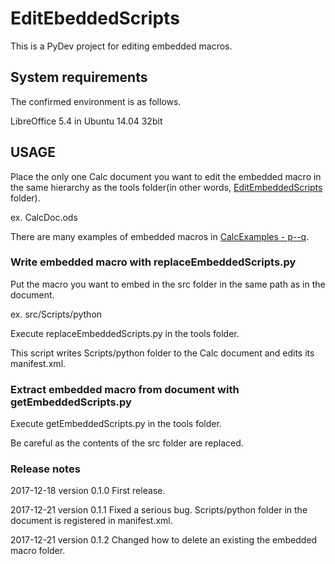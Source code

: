 # EditEbeddedScripts

This is a PyDev project for editing embedded macros.

## System requirements

The confirmed environment is as follows.

LibreOffice 5.4 in Ubuntu 14.04 32bit

## USAGE

Place the only one Calc document you want to edit the embedded macro in the same hierarchy as the tools folder(in other words,  <a href="https://github.com/p--q/EditEbeddedScripts/tree/master/EditEmbeddedScripts">EditEmbeddedScripts</a> folder).

ex.  CalcDoc.ods

There are many examples of embedded macros in <a href="https://sites.google.com/site/blogger2013pq/home/downloadfiles/calcexample">CalcExamples - p--q</a>.

### Write embedded macro with replaceEmbeddedScripts.py

Put the macro you want to embed in the src folder in the same path as in the document.

ex.  src/Scripts/python

Execute replaceEmbeddedScripts.py in the tools folder.

This script writes Scripts/python folder to the Calc document and edits its manifest.xml.

### Extract embedded macro from document with getEmbeddedScripts.py

Execute getEmbeddedScripts.py in the tools folder.

Be careful as the contents of the src folder are replaced.

### Release notes

2017-12-18 version 0.1.0 First release.

2017-12-21 version 0.1.1 Fixed a serious bug. Scripts/python folder in the document is registered in manifest.xml.

2017-12-21 version 0.1.2 Changed how to delete an existing the embedded macro folder.
